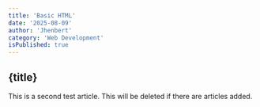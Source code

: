 ```yaml
---
title: 'Basic HTML'
date: '2025-08-09'
author: 'Jhenbert'
category: 'Web Development'
isPublished: true
---
```


## {title}

This is a second test article. This will be deleted if there are articles added.

